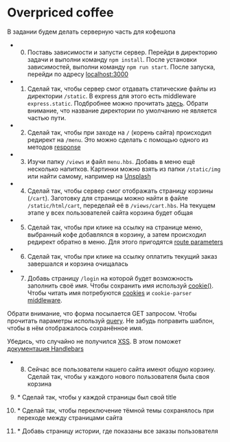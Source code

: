 # Overpriced coffee

В задании будем делать серверную часть для кофешопа

+ 0. Поставь зависимости и запусти сервер. Перейди в директорию задачи и выполни команду `npm install`. После установки зависимостей, выполни команду `npm run start`. После запуска, перейди по адресу [localhost:3000](http://localhost:3000)

+ 1. Сделай так, чтобы сервер смог отдавать статические файлы из директории `/static`. В express для этого есть middleware `express.static`. Подбробнее можно прочитать [здесь](https://expressjs.com/en/starter/static-files.html). Обрати внимание, что название директории по умолчанию не является частью пути.

+ 2. Сделай так, чтобы при заходе на `/` (корень сайта) происходил редирект на `/menu`. Это можно сделать с помощью одного из методов [response](https://expressjs.com/en/4x/api.html#res.redirect)

+ 3. Изучи папку `/views` и файл `menu.hbs`. Добавь в меню ещё несколько напитков. Картинки можно взять из папки `/static/img` или найти самому, например на [Unsplash](https://unsplash.com/)

+ 4. Сделай так, чтобы сервер смог отображать страницу корзины (`/cart`). Заготовку для страницы можно найти в файле `/static/html/cart`, переделай её в `/views/cart.hbs`. На текущем этапе у всех пользователей сайта корзина будет общая

+ 5. Сделай так, чтобы при клике на ссылку на странице меню, выбранный кофе добавлялся в корзину, а затем происходил редирект обратно в меню. Для этого пригодятся [route parameters](https://expressjs.com/en/guide/routing.html#route-parameters)

+ 6. Сделай так, чтобы при клике на ссылку оплатить текущий заказ завершался и корзина очищалась

+ 7. Добавь страницу `/login` на которой будет возможность заполнить своё имя. Чтобы сохранить имя используй [cookie()](https://expressjs.com/en/4x/api.html#res.cookie). Чтобы читать имя потребуются [cookies](https://expressjs.com/en/4x/api.html#req.cookies) и `cookie-parser` [middleware](https://expressjs.com/en/resources/middleware/cookie-parser.html).

Обрати внимание, что форма посылается GET запросом. Чтобы прочитать параметры используй [query](https://expressjs.com/en/4x/api.html#req.query). Не забудь поправить шаблон, чтобы в нём отображалось сохранённое имя.

Убедись, что случайно не получился [XSS](https://ru.wikipedia.org/wiki/%D0%9C%D0%B5%D0%B6%D1%81%D0%B0%D0%B9%D1%82%D0%BE%D0%B2%D1%8B%D0%B9_%D1%81%D0%BA%D1%80%D0%B8%D0%BF%D1%82%D0%B8%D0%BD%D0%B3). В этом поможет [документация Handlebars](https://handlebarsjs.com/#html-escaping)

+ 8. Сейчас все пользователи нашего сайта имеют общую корзину. Сделай так, чтобы у каждого нового пользователя была своя корзина

9. \* Сделай так, чтобы у каждой страницы был свой title

10. \* Сделай так, чтобы переключение тёмной темы сохранялось при переходе между страницами сайта

11. \* Добавь страницу истории, где показаны все заказы пользователя
